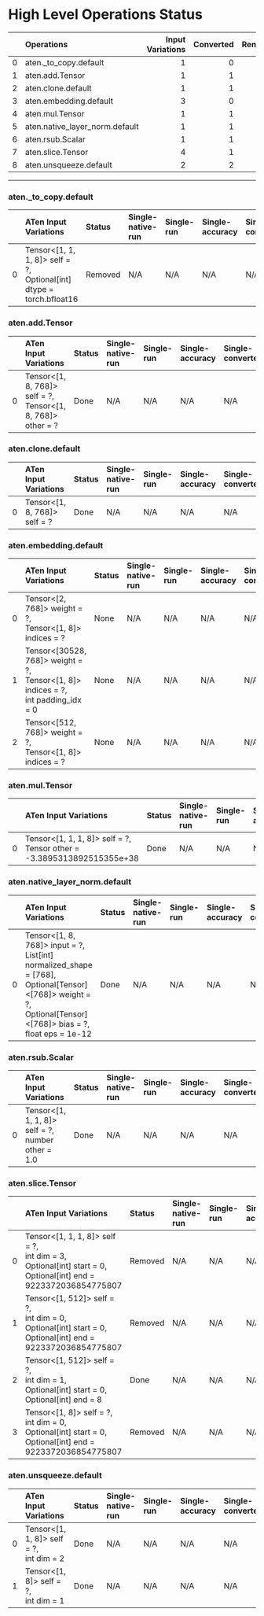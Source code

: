# High Level Operations Status
|    | Operations                     |   Input Variations |   Converted |   Removed |   Fallback | Completed   |   Score |
|---:|:-------------------------------|-------------------:|------------:|----------:|-----------:|:------------|--------:|
|  0 | aten._to_copy.default          |                  1 |           0 |         1 |          0 | ✅          |       1 |
|  1 | aten.add.Tensor                |                  1 |           1 |         0 |          0 | ✅          |       1 |
|  2 | aten.clone.default             |                  1 |           1 |         0 |          0 | ✅          |       1 |
|  3 | aten.embedding.default         |                  3 |           0 |         0 |          0 | ✘           |       0 |
|  4 | aten.mul.Tensor                |                  1 |           1 |         0 |          0 | ✅          |       1 |
|  5 | aten.native_layer_norm.default |                  1 |           1 |         0 |          0 | ✅          |       1 |
|  6 | aten.rsub.Scalar               |                  1 |           1 |         0 |          0 | ✅          |       1 |
|  7 | aten.slice.Tensor              |                  4 |           1 |         3 |          0 | ✅          |       1 |
|  8 | aten.unsqueeze.default         |                  2 |           2 |         0 |          0 | ✅          |       1 |
***
### aten._to_copy.default
|    | ATen Input Variations                                                  | Status   | Single-native-run   | Single-run   | Single-accuracy   | Single-converted   |
|---:|:-----------------------------------------------------------------------|:---------|:--------------------|:-------------|:------------------|:-------------------|
|  0 | Tensor<[1, 1, 1, 8]> self = ?,<br>Optional[int] dtype = torch.bfloat16 | Removed  | N/A                 | N/A          | N/A               | N/A                |
### aten.add.Tensor
|    | ATen Input Variations                                          | Status   | Single-native-run   | Single-run   | Single-accuracy   | Single-converted   |
|---:|:---------------------------------------------------------------|:---------|:--------------------|:-------------|:------------------|:-------------------|
|  0 | Tensor<[1, 8, 768]> self = ?,<br>Tensor<[1, 8, 768]> other = ? | Done     | N/A                 | N/A          | N/A               | N/A                |
### aten.clone.default
|    | ATen Input Variations        | Status   | Single-native-run   | Single-run   | Single-accuracy   | Single-converted   |
|---:|:-----------------------------|:---------|:--------------------|:-------------|:------------------|:-------------------|
|  0 | Tensor<[1, 8, 768]> self = ? | Done     | N/A                 | N/A          | N/A               | N/A                |
### aten.embedding.default
|    | ATen Input Variations                                                                  | Status   | Single-native-run   | Single-run   | Single-accuracy   | Single-converted   |
|---:|:---------------------------------------------------------------------------------------|:---------|:--------------------|:-------------|:------------------|:-------------------|
|  0 | Tensor<[2, 768]> weight = ?,<br>Tensor<[1, 8]> indices = ?                             | None     | N/A                 | N/A          | N/A               | N/A                |
|  1 | Tensor<[30528, 768]> weight = ?,<br>Tensor<[1, 8]> indices = ?,<br>int padding_idx = 0 | None     | N/A                 | N/A          | N/A               | N/A                |
|  2 | Tensor<[512, 768]> weight = ?,<br>Tensor<[1, 8]> indices = ?                           | None     | N/A                 | N/A          | N/A               | N/A                |
### aten.mul.Tensor
|    | ATen Input Variations                                                    | Status   | Single-native-run   | Single-run   | Single-accuracy   | Single-converted   |
|---:|:-------------------------------------------------------------------------|:---------|:--------------------|:-------------|:------------------|:-------------------|
|  0 | Tensor<[1, 1, 1, 8]> self = ?,<br>Tensor other = -3.3895313892515355e+38 | Done     | N/A                 | N/A          | N/A               | N/A                |
### aten.native_layer_norm.default
|    | ATen Input Variations                                                                                                                                                  | Status   | Single-native-run   | Single-run   | Single-accuracy   | Single-converted   |
|---:|:-----------------------------------------------------------------------------------------------------------------------------------------------------------------------|:---------|:--------------------|:-------------|:------------------|:-------------------|
|  0 | Tensor<[1, 8, 768]> input = ?,<br>List[int] normalized_shape = [768],<br>Optional[Tensor]<[768]> weight = ?,<br>Optional[Tensor]<[768]> bias = ?,<br>float eps = 1e-12 | Done     | N/A                 | N/A          | N/A               | N/A                |
### aten.rsub.Scalar
|    | ATen Input Variations                                | Status   | Single-native-run   | Single-run   | Single-accuracy   | Single-converted   |
|---:|:-----------------------------------------------------|:---------|:--------------------|:-------------|:------------------|:-------------------|
|  0 | Tensor<[1, 1, 1, 8]> self = ?,<br>number other = 1.0 | Done     | N/A                 | N/A          | N/A               | N/A                |
### aten.slice.Tensor
|    | ATen Input Variations                                                                                                 | Status   | Single-native-run   | Single-run   | Single-accuracy   | Single-converted   |
|---:|:----------------------------------------------------------------------------------------------------------------------|:---------|:--------------------|:-------------|:------------------|:-------------------|
|  0 | Tensor<[1, 1, 1, 8]> self = ?,<br>int dim = 3,<br>Optional[int] start = 0,<br>Optional[int] end = 9223372036854775807 | Removed  | N/A                 | N/A          | N/A               | N/A                |
|  1 | Tensor<[1, 512]> self = ?,<br>int dim = 0,<br>Optional[int] start = 0,<br>Optional[int] end = 9223372036854775807     | Removed  | N/A                 | N/A          | N/A               | N/A                |
|  2 | Tensor<[1, 512]> self = ?,<br>int dim = 1,<br>Optional[int] start = 0,<br>Optional[int] end = 8                       | Done     | N/A                 | N/A          | N/A               | N/A                |
|  3 | Tensor<[1, 8]> self = ?,<br>int dim = 0,<br>Optional[int] start = 0,<br>Optional[int] end = 9223372036854775807       | Removed  | N/A                 | N/A          | N/A               | N/A                |
### aten.unsqueeze.default
|    | ATen Input Variations                      | Status   | Single-native-run   | Single-run   | Single-accuracy   | Single-converted   |
|---:|:-------------------------------------------|:---------|:--------------------|:-------------|:------------------|:-------------------|
|  0 | Tensor<[1, 1, 8]> self = ?,<br>int dim = 2 | Done     | N/A                 | N/A          | N/A               | N/A                |
|  1 | Tensor<[1, 8]> self = ?,<br>int dim = 1    | Done     | N/A                 | N/A          | N/A               | N/A                |

